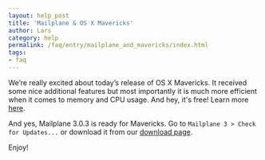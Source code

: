 ```yaml
---
layout: help_post
title: 'Mailplane & OS X Mavericks'
author: Lars
category: help
permalink: /faq/entry/mailplane_and_mavericks/index.html
tags:
- faq
---
```


We’re really excited about today’s release of OS X Mavericks. It received some nice additional features but most importantly it is much more efficient when it comes to memory and CPU usage. And hey, it's free! Learn more [here](http://www.apple.com/osx).

And yes, Mailplane 3.0.3 is ready for Mavericks. Go to `Mailplane 3 > Check for Updates...` or download it from our [download page](http://mailplaneapp.com/download).

Enjoy!